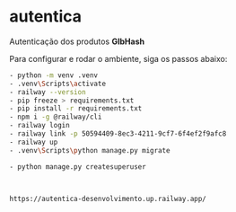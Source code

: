 # autentica

Autenticação dos produtos **GlbHash**

Para configurar e rodar o ambiente, siga os passos abaixo:


```bash
- python -m venv .venv
- .venv\Scripts\activate  
- railway --version  
- pip freeze > requirements.txt
- pip install -r requirements.txt
- npm i -g @railway/cli
- railway login
- railway link -p 50594409-8ec3-4211-9cf7-6f4ef2f9afc8
- railway up
- .venv\Scripts\python manage.py migrate

- python manage.py createsuperuser



https://autentica-desenvolvimento.up.railway.app/